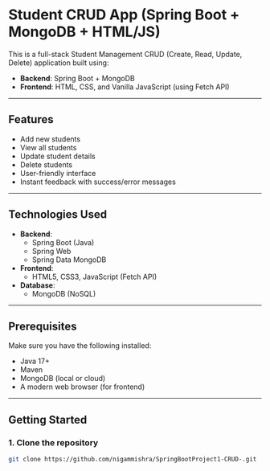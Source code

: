 # Student CRUD App (Spring Boot + MongoDB + HTML/JS)

This is a full-stack Student Management CRUD (Create, Read, Update, Delete) application built using:

- **Backend**: Spring Boot + MongoDB
- **Frontend**: HTML, CSS, and Vanilla JavaScript (using Fetch API)

---

## Features

- Add new students
- View all students
- Update student details
- Delete students
- User-friendly interface
- Instant feedback with success/error messages

---

## Technologies Used

- **Backend**:
  - Spring Boot (Java)
  - Spring Web
  - Spring Data MongoDB
- **Frontend**:
  - HTML5, CSS3, JavaScript (Fetch API)
- **Database**:
  - MongoDB (NoSQL)

---

## Prerequisites

Make sure you have the following installed:

- Java 17+
- Maven
- MongoDB (local or cloud)
- A modern web browser (for frontend)

---

## Getting Started

### 1. Clone the repository

```bash
git clone https://github.com/nigammishra/SpringBootProject1-CRUD-.git

